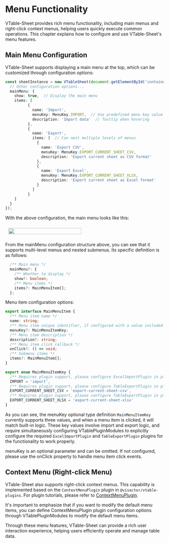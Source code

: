 # Menu Functionality

VTable-Sheet provides rich menu functionality, including main menus and right-click context menus, helping users quickly execute common operations. This chapter explains how to configure and use VTable-Sheet's menu features.

## Main Menu Configuration

VTable-Sheet supports displaying a main menu at the top, which can be customized through configuration options:

```typescript
const sheetInstance = new VTableSheet(document.getElementById('container'), {
  // Other configuration options...
  mainMenu: {
    show: true,  // Display the main menu
    items: [
          {
            name: 'Import',
            menuKey: MenuKey.IMPORT,  // Use predefined menu key value
            description: 'Import data'  // Tooltip when hovering
          },
          {
            name: 'Export',
            items: [  // Can nest multiple levels of menus
              {
                name: 'Export CSV',
                menuKey: MenuKey.EXPORT_CURRENT_SHEET_CSV,
                description: 'Export current sheet as CSV format'
              },
              {
                name: 'Export Excel',
                menuKey: MenuKey.EXPORT_CURRENT_SHEET_XLSX,
                description: 'Export current sheet as Excel format'
              }
            ]
          }
    ]
  }
});
```

With the above configuration, the main menu looks like this:

<div style="display: flex; justify-content: center;  width: 50%;">
  <img src="https://lf9-dp-fe-cms-tos.byteorg.com/obj/bit-cloud/VTable/guide/mainMenu.png"  style="width: 100%; object-fit: contain; padding: 10px;">
</div>

From the mainMenu configuration structure above, you can see that it supports multi-level menus and nested submenus. Its specific definition is as follows:

```typescript
  /** Main menu */
  mainMenu?: {
    /** Whether to display */
    show?: boolean;
    /** Menu items */
    items?: MainMenuItem[];
  };
```

Menu item configuration options:

```typescript
export interface MainMenuItem {
  /** Menu item name */
  name: string;
  /** Menu item unique identifier, if configured with a value included in _menuKey, clicking the menu item will match built-in logic (if onClick is also configured, onClick takes precedence) */
  menuKey?: MainMenuItemKey;
  /** Menu item description */
  description?: string;
  /** Menu item click callback */
  onClick?: () => void;
  /** Submenu items */
  items?: MainMenuItem[];
}

export enum MainMenuItemKey {
  /** Requires plugin support, please configure ExcelImportPlugin in plugins */
  IMPORT = 'import',
  /** Requires plugin support, please configure TableExportPlugin in plugins */
  EXPORT_CURRENT_SHEET_CSV = 'export-current-sheet-csv',
  /** Requires plugin support, please configure TableExportPlugin in plugins */
  EXPORT_CURRENT_SHEET_XLSX = 'export-current-sheet-xlsx'
}
```
As you can see, the menuKey optional type definition `MainMenuItemKey` currently supports three values, and when a menu item is clicked, it will match built-in logic. These key values involve import and export logic, and require simultaneously configuring VTablePluginModules to explicitly configure the required `ExcelImportPlugin` and `TableExportPlugin` plugins for the functionality to work properly.

menuKey is an optional parameter and can be omitted. If not configured, please use the onClick property to handle menu item click events.

## Context Menu (Right-click Menu)

VTable-Sheet also supports right-click context menus. This capability is implemented based on the `ContextMenuPlugin` plugin in `@visactor/vtable-plugins`. For plugin tutorials, please refer to [ContextMenuPlugin](../plugin/context-menu.md).

It's important to emphasize that if you want to modify the default menu items, you can define ContextMenuPlugin plugin configuration options through VTablePluginModules to modify the default menu items.

Through these menu features, VTable-Sheet can provide a rich user interaction experience, helping users efficiently operate and manage table data.